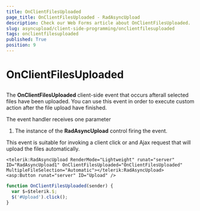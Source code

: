 ```yaml
---
title: OnClientFilesUploaded
page_title: OnClientFilesUploaded - RadAsyncUpload
description: Check our Web Forms article about OnClientFilesUploaded.
slug: asyncupload/client-side-programming/onclientfilesuploaded
tags: onclientfilesuploaded
published: True
position: 9
---
```


# OnClientFilesUploaded

## 

The **OnClientFilesUploaded** client-side event that occurs afterall selected files have been uploaded. You can use this event in order to execute custom action after the file upload have finished.

The event handler receives one parameter

1. The instance of the **RadAsyncUpload** control firing the event.

This event is suitable for invoking a client click or and Ajax request that will upload the files automatically.

````ASPNET
<telerik:RadAsyncUpload RenderMode="Lightweight" runat="server" ID="RadAsyncUpload1" OnClientFilesUploaded="OnClientFilesUploaded" MultipleFileSelection="Automatic"></telerik:RadAsyncUpload>
<asp:Button runat="server" ID="Upload" />
````

````JavaScript
function OnClientFilesUploaded(sender) {
  var $=$telerik.$;
  $('#Upload').click();
}
````


